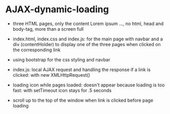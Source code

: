 AJAX-dynamic-loading
====================

- three HTML pages, only the content Lorem ipsum ..., no html, head and body-tag, more than a screen full

- index.html, index.css and index.js: for the main page with navbar and a div (contentHolder) to display one of the three pages when clicked on the corresponding link

- using bootstrap for the css styling and navbar

- index.js: local AJAX request and handling the response if a link is clicked: with new XMLHttpRequest()

- loading icon while pages loaded: doesn't appear because loading is too fast: with setTimeout icon stays for .5 seconds

- scroll up to the top of the window when link is clicked before page loading
